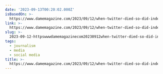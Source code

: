 ```yaml
---
date: '2023-09-13T00:20:02.000Z'
isBasedOn: >-
  https://www.damemagazine.com/2023/09/12/when-twitter-died-so-did-independent-journalism/
link: >-
  https://www.damemagazine.com/2023/09/12/when-twitter-died-so-did-independent-journalism/
slug: >-
  2023-09-12-httpswwwdamemagazinecom20230912when-twitter-died-so-did-independent-journalism
tags:
  - journalism
  - media
  - social media
title: >-
  https://www.damemagazine.com/2023/09/12/when-twitter-died-so-did-independent-journalism/
---
```


